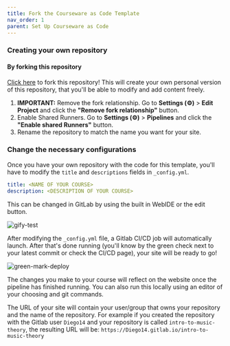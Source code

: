 ```yaml
---
title: Fork the Courseware as Code Template
nav_order: 1
parent: Set Up Courseware as Code 
---
```


### Creating your own repository

#### By forking this repository

[Click here](https://gitlab.com/courseware-as-code/courseware-template/-/forks/new) to fork this repository!
This will create your own personal version of this repository, that you'll be able to modify and add content freely.

1. **IMPORTANT:** Remove the fork relationship.
Go to **Settings (⚙)** > **Edit Project** and click the **"Remove fork relationship"** button.
1. Enable Shared Runners.
Go to **Settings (⚙)** > **Pipelines** and click the **"Enable shared Runners"** button.
1. Rename the repository to match the name you want for your site.


### Change the necessary configurations

Once you have your own repository with the code for this template, you'll have to modify the `title` and `descriptions` fields in `_config.yml`.


```yaml
title: <NAME OF YOUR COURSE> 
description: <DESCRIPTION OF YOUR COURSE> 
```

This can be changed in GitLab by using the built in WebIDE or the edit button.

![gify-test](https://i.imgur.com/BbSxkPE.gif)

After modifying the `_config.yml` file, a Gitlab CI/CD job will automatically launch.
After that's done running (you'll know by the green check next to your latest commit or check the CI/CD page), your site will be ready to go!

![green-mark-deploy](https://i.imgur.com/r7DiXu2.png)

The changes you make to your course will reflect on the website once the pipeline has finished running.
You can also run this locally using an editor of your choosing and git commands. 

The URL of your site will contain your user/group that owns your repository and the name of the repository.
For example if you created the repository with the Gitlab user `Diego14` and your repository is called `intro-to-music-theory`, the resulting URL will be: `https://Diego14.gitlab.io/intro-to-music-theory`


